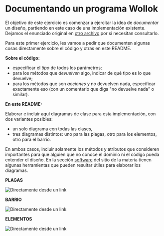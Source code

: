 # Documentando un programa Wollok

El objetivo de este ejercicio es comenzar a ejercitar la idea de _documentar_ un diseño, partiendo en este caso de una implementación existente. Dejamos el enunciado original en [otro archivo](./dominio.md) por si necesitan consultarlo.

Para este primer ejercicio, les vamos a pedir que documenten algunas cosas directamente sobre el código y otras en este README.

**Sobre el código:**

* especificar el _tipo_ de todos los parámetros;
* para los métodos que _devuelven_ algo, indicar de qué tipo es lo que devuelve;
* para los métodos que son _acciones_ y no devuelven nada, especificar exactamente eso (con un comentario que diga "no devuelve nada" o similar).

**En este README:**

Elaborar e incluir aquí diagramas de clase para esta implementación, con dos variantes posibles:
* un solo diagrama con todas las clases,
* tres diagramas distintos: uno para las plagas, otro para los elementos, otro para el barrio.

En ambos casos, incluir solamente los métodos y atributos que consideren importantes para que alguien que no conoce el dominio ni el código pueda entender el diseño. En la sección [software](https://obj2-unahur.github.io/software) del sitio de la materia tienen algunas herramientas que pueden resultar útiles para elaborar los diagramas.


**PLAGAS**

![Directamente desde un link](http://www.plantuml.com/plantuml/png/fP31QWCn34Jl-nK-RduXfq1RUYhiBqoyQcgGfQqibqBelrU1Od88EJHNpRoPiG_DOTuhJvdHMbeO9wJpbDAcHqOkAlj4ucGQDpT8gyNfHTx9AgrOvzq-7LMP81S771as4rCDIaD4leI4DFrCVoLFFJp87sY9lfra7RsFTcpKT34DgkZLRYbVnC-GelDkdAy6lMdxxCNrVtjkfe_ifVFfvaFlOwymmmOVw4Wwt_c2u0_XxPL_0G00)


**BARRIO**

![Directamente desde un link](http://www.plantuml.com/plantuml/png/VSz12i9030NG_PmYotg5hah5fOT8Pq8PIHD9fYlnxgQep4Q4hFv_yCda3Qtj6wVCw0upcbM5Hm8WfesagO_0DHWK0brk54cqk1gjQ9SF6hxwD0BcN5N2EER_ec_CEudw49t5W0dsgOwko6_p2_bPxrZqg1TbGj58ZtkcD96K-F45)


**ELEMENTOS**

![Directamente desde un link](http://www.plantuml.com/plantuml/png/fSqnJiH038NXVaxXShd2LhjKIn50WWkyU9neqCIEPiOqA7SdH56WWORsMVx-IsqepQSSEADMkjc8GX-1IDExvCx78cSIRL9i7TbqiD9-B5BlNTHETsVgpR90lzR1vTh0Y7QQCqQiLp0dKwAmXBtLeR8rVDTUa3tkzf_ABzr3lhcK7MRCu1GHduj5txx_LtZgtuGRFJo-NhV0VBXTqZJXq9Tm4Oq-vKy0)


